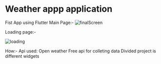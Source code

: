 # Weather appp application
Fist App using Flutter
Main Page:-
![finalScreen](https://user-images.githubusercontent.com/36584153/161212138-d5b11c09-279c-4a30-8023-a71928a08d66.PNG)


Loading page:-

![loading](https://user-images.githubusercontent.com/36584153/161212082-98fb509a-ca5a-4d2d-8c55-db9b46a9c16e.PNG)

How:-
Api used: Open weather Free api for colleting data
Divided project is different widgets
